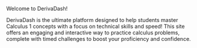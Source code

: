Welcome to DerivaDash!

DerivaDash is the ultimate platform designed to help students master Calculus 1 concepts with a focus on technical skills and speed! This site offers an engaging and interactive way to practice calculus problems, complete with timed challenges to boost your proficiency and confidence.